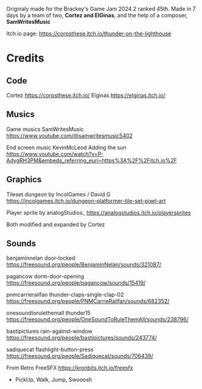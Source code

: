 Originaly made for the Brackey's Game Jam 2024.2 ranked 45th. Made in 7 days by a team of two, **Cortez and ElGinas**, and the help of a composer, **SamWritesMusic**

Itch.io page: https://corpsthese.itch.io/thunder-on-the-lighthouse

# Credits
## Code
Cortez https://corpsthese.itch.io/
Elginas https://elginas.itch.io/

## Musics
Game musics SamWritesMusic https://www.youtube.com/@samwritesmusic5402

End screen music KevinMcLeod Adding the sun https://www.youtube.com/watch?v=P-AdygRH3PM&embeds_referring_euri=https%3A%2F%2Fitch.io%2F

## Graphics
Tileset dungeon by IncolGames / David G https://incolgames.itch.io/dungeon-platformer-tile-set-pixel-art

Player sprite by analogStudios_ https://analogstudios.itch.io/playersprites

Both modified and expanded by Cortez

## Sounds
benjaminnelan door-locked https://freesound.org/people/BenjaminNelan/sounds/321087/

pagancow dorm-door-opening https://freesound.org/people/pagancow/sounds/15419/

pnmcarrierailfan thunder-claps-single-clap-02 https://freesound.org/people/PNMCarrieRailfan/sounds/682352/

onesoundtorulethemall thunder15 https://freesound.org/people/OneSoundToRuleThemAll/sounds/238796/

bastipictures rain-against-window https://freesound.org/people/bastipictures/sounds/243774/

sadiquecat flashlight-button-press https://freesound.org/people/Sadiquecat/sounds/706439/

From Retro FreeSFX https://kronbits.itch.io/freesfx

- PickUp, Walk, Jump, Swooosh
